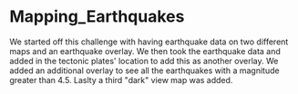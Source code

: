 # Mapping_Earthquakes

We started off this challenge with having earthquake data on two different maps and an earthquake overlay. We then took the earthquake data and added in the tectonic plates' location to add this as another overlay. We added an additional overlay to see all the earthquakes with a magnitude greater than 4.5. Laslty a third "dark" view map was added. 
